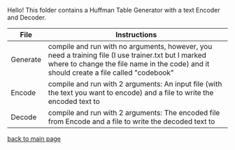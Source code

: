Hello! This folder contains a Huffman Table Generator with a text Encoder and Decoder.

| File | Instructions |
| --- | --- |
| Generate | compile and run with no arguments, however, you need a training file (I use trainer.txt but I marked where to change the file name in the code) and it should create a file called "codebook" |
| Encode | compile and run with 2 arguments: An input file (with the text you want to encode) and a file to write the encoded text to |
| Decode | compile and run with 2 arguments: The encoded file from Encode and a file to write the decoded text to |
  
[back to main page](https://github.com/shooby-d/projects) 
